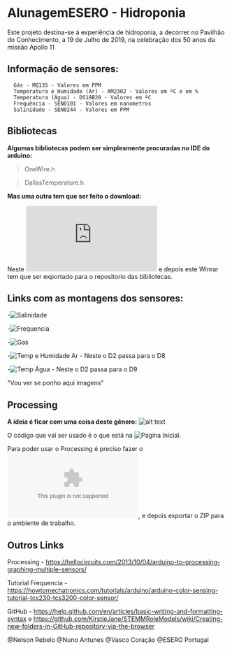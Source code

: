 # AlunagemESERO - Hidroponia
  Este projeto destina-se à experiência de hidroponia, a decorrer no Pavilhão do Conhecimento, a 19 de Julho de 2019, na celebração dos 50 anos da missão Apollo 11
## Informação de sensores:
```
  Gás - MQ135 - Valores em PPM
  Temperatura e Humidade (Ar) - AM2302 - Valores em ºC e em %
  Temperatura (Água) - DS18B20 - Valores em ºC
  Frequência - SEN0101 - Valores em nanometros
  Salinidade - SEN0244 - Valores em PPM
```
  
 ## Bibliotecas
  
**Algumas bibliotecas podem ser simplesmente procuradas no IDE do arduino:**
> OneWire.h

> DallasTemperature.h


**Mas uma outra tem que ser feito o download:**

Neste ![link](https://www.electroschematics.com/wp-content/uploads/2015/02/DHT.rar) e depois este Winrar tem que ser exportado para o repositorio das bibliotecas.







 ## Links com as montagens dos sensores:

-![Salinidade](https://wiki.dfrobot.com/Gravity__Analog_TDS_Sensor___Meter_For_Arduino_SKU__SEN0244)

-![Frequencia](https://wiki.dfrobot.com/TCS3200_Color_Sensor__SKU_SEN0101_#target_3)

-![Gas](https://portal.vidadesilicio.com.br/sensor-de-gas-mq-135/)

-![Temp e Humidade Ar](https://www.electroschematics.com/11291/arduino-dht22-am2302-tutorial-library/) - Neste o D2 passa para o D8


-![Temp Água](https://create.arduino.cc/projecthub/TheGadgetBoy/ds18b20-digital-temperature-sensor-and-arduino-9cc806) - Neste o D2 passa para o D9

"Vou ver se ponho aqui imagens"





## Processing
**A ideia é ficar com uma coisa deste gênero:**
![alt text](https://i.imgur.com/6xdFLSC.jpg)


O código que vai ser usado é o que está na ![Página Inicial](https://github.com/njrebelo/AlunagemESERO/blob/Codigos/Ecra_Alunagem_Final_2.pde).


Para poder usar o Processing é preciso fazer o ![download](http://download.processing.org/processing-3.5.3-windows64.zip), e depois exportar o ZIP para o ambiente de trabalho.

## Outros Links
Processing  - https://hellocircuits.com/2013/10/04/arduino-to-processing-graphing-multiple-sensors/


Tutorial Frequencia - https://howtomechatronics.com/tutorials/arduino/arduino-color-sensing-tutorial-tcs230-tcs3200-color-sensor/


GitHub - https://help.github.com/en/articles/basic-writing-and-formatting-syntax e https://github.com/KirstieJane/STEMMRoleModels/wiki/Creating-new-folders-in-GitHub-repository-via-the-browser


@Nelson Rebelo @Nuno Antunes @Vasco Coração @ESERO Portugal
